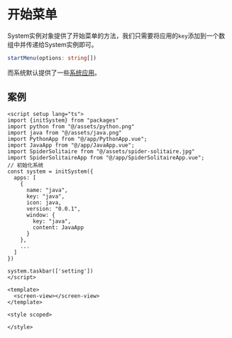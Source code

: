# 开始菜单

System实例对象提供了开始菜单的方法，我们只需要将应用的`key`添加到一个数组中并传递给System实例即可。

``` ts
startMenu(options: string[])
```

而系统默认提供了一些[系统应用](./default-application.md)。

## 案例

``` vue
<script setup lang="ts">
import {initSystem} from "packages"
import python from "@/assets/python.png"
import java from "@/assets/java.png"
import PythonApp from "@/app/PythonApp.vue";
import JavaApp from "@/app/JavaApp.vue";
import SpiderSolitaire from "@/assets/spider-solitaire.jpg"
import SpiderSolitaireApp from "@/app/SpiderSolitaireApp.vue";
// 初始化系统
const system = initSystem({
  apps: [
    {
      name: "java",
      key: "java",
      icon: java,
      version: "0.0.1",
      window: {
        key: "java",
        content: JavaApp
      }
    },
    ...
  ]
})

system.taskbar(['setting'])
</script>

<template>
  <screen-view></screen-view>
</template>

<style scoped>

</style>

```